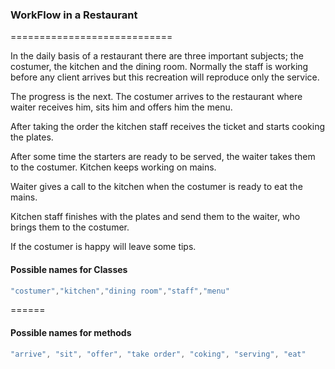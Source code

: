 ### WorkFlow in a Restaurant
============================

In the daily basis of a restaurant there are three important subjects; the costumer, the kitchen and the dining room. Normally the staff is working before any client arrives but this recreation will reproduce only the service.

The progress is the next. The costumer arrives to the restaurant where waiter receives him, sits him and offers him the menu.

After taking the order the kitchen staff receives the ticket and starts cooking the plates.

After some time the starters are ready to be served, the waiter takes them to the costumer. Kitchen keeps working on mains.

Waiter gives a call to the kitchen when the costumer is ready to eat the mains.

Kitchen staff finishes with the plates and send them to the waiter, who brings them to the costumer.

If the costumer is happy will leave some tips.



#### Possible names for Classes

````javascript
"costumer","kitchen","dining room","staff","menu"
````
 ======

#### Possible names for methods

````javascript
"arrive", "sit", "offer", "take order", "coking", "serving", "eat"
````